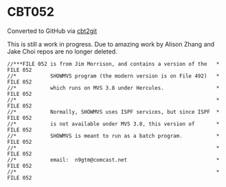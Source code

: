 # CBT052
Converted to GitHub via [cbt2git](https://github.com/wizardofzos/cbt2git)

This is still a work in progress. 
Due to amazing work by Alison Zhang and Jake Choi repos are no longer deleted.

```
//***FILE 052 is from Jim Morrison, and contains a version of the   *   FILE 052
//*           SHOWMVS program (the modern version is on File 492)   *   FILE 052
//*           which runs on MVS 3.8 under Hercules.                 *   FILE 052
//*                                                                 *   FILE 052
//*           Normally, SHOWMVS uses ISPF services, but since ISPF  *   FILE 052
//*           is not available under MVS 3.8, this version of       *   FILE 052
//*           SHOWMVS is meant to run as a batch program.           *   FILE 052
//*                                                                 *   FILE 052
//*           email:  n9gtm@comcast.net                             *   FILE 052
//*                                                                 *   FILE 052
```
